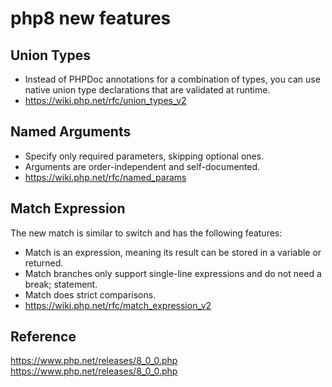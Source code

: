 # php8 new features

## Union Types

- Instead of PHPDoc annotations for a combination of types, you can use native union type declarations that are validated at runtime.
- https://wiki.php.net/rfc/union_types_v2

## Named Arguments

- Specify only required parameters, skipping optional ones.
- Arguments are order-independent and self-documented.
- https://wiki.php.net/rfc/named_params

## Match Expression

The new match is similar to switch and has the following features:  
- Match is an expression, meaning its result can be stored in a variable or returned.
- Match branches only support single-line expressions and do not need a break; statement.
- Match does strict comparisons.
- https://wiki.php.net/rfc/match_expression_v2

## Reference

https://www.php.net/releases/8_0_0.php 
https://www.php.net/releases/8_0_0.php 
